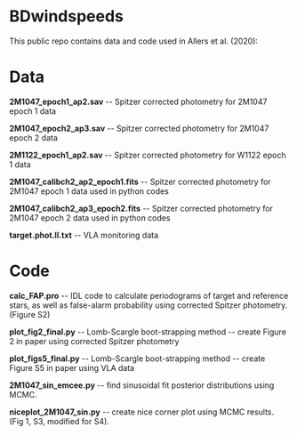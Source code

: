 # BDwindspeeds

This public repo contains data and code used in Allers et al. (2020):

# Data

**2M1047_epoch1_ap2.sav** -- Spitzer corrected photometry for 2M1047 epoch 1 data

**2M1047_epoch2_ap3.sav** -- Spitzer corrected photometry for 2M1047 epoch 2 data

**2M1122_epoch1_ap2.sav**	-- Spitzer corrected photometry for W1122 epoch 1 data

**2M1047_calibch2_ap2_epoch1.fits** -- Spitzer corrected photometry for 2M1047 epoch 1 data used in python codes

**2M1047_calibch2_ap3_epoch2.fits** -- Spitzer corrected photometry for 2M1047 epoch 2 data used in python codes

**target.phot.ll.txt** -- VLA monitoring data


# Code

**calc_FAP.pro**	      -- IDL code to calculate periodograms of target and reference stars, as well as false-alarm
                       probability using corrected Spitzer photometry. (Figure S2)  
                       
**plot_fig2_final.py**	-- Lomb-Scargle boot-strapping method -- create Figure 2 in paper using corrected Spitzer photometry   

**plot_figs5_final.py** -- Lomb-Scargle boot-strapping method -- create Figure S5 in paper using VLA data   

**2M1047_sin_emcee.py** -- find sinusoidal fit posterior distributions using MCMC.

**niceplot_2M1047_sin.py** -- create nice corner plot using MCMC results. (Fig 1, S3, modified for S4).


